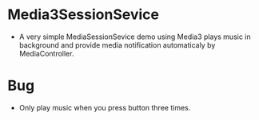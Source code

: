 # Media3SessionSevice
- A very simple MediaSessionSevice demo using Media3  plays music in background and provide media notification automaticaly by MediaController.

# Bug 
* Only play music when you press button three times.
